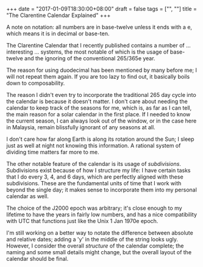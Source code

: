 +++
date = "2017-01-09T18:30:00+08:00"
draft = false
tags = ["", ""]
title = "The Clarentine Calendar Explained"
+++

A note on notation: all numbers are in base-twelve unless it ends with a e,
which means it is in decimal or base-ten.

The Clarentine Calendar that I recently published contains a number of ...
interesting ... systems, the most notable of which is the usage of base-twelve
and the ignoring of the conventional 265/365e year.

The reason for using duodecimal has been mentioned by many before me; I will not
repeat them again.  If you are too lazy to find out, it basically boils down to
composability.

The reason I didn't even try to incorporate the traditional 265 day cycle into
the calendar is because it doesn't matter.  I don't care about needing the
calendar to keep track of the seasons for me, which is, as far as I can tell,
the main reason for a solar calendar in the first place.  If I needed to know
the current season, I can always look out of the window, or in the case here in
Malaysia, remain blissfully ignorant of any seasons at all.

I don't care how far along Earth is along its rotation around the Sun; I sleep
just as well at night not knowing this information.  A rational system of
dividing time matters far more to me.

The other notable feature of the calendar is its usage of _subdivisions_.
Subdivisions exist because of how I structure my life: I have certain tasks that
I do every 3, 4, and 6 days, which are perfectly aligned with these
subdivisions.  These are the fundamental units of time that I work with beyond
the single day; it makes sense to incorporate them into my personal calendar as
well.

The choice of the J2000 epoch was arbitrary; it's close enough to my lifetime to
have the years in fairly low numbers, and has a nice compatibility with UTC that
functions just like the Unix 1 Jan 1970e epoch.

I'm still working on a better way to notate the difference between absolute and
relative dates; adding a 'y' in the middle of the string looks ugly.  However, I
consider the overall _structure_ of the calendar complete; the naming and some
small details might change, but the overall layout of the calendar should be
final.

